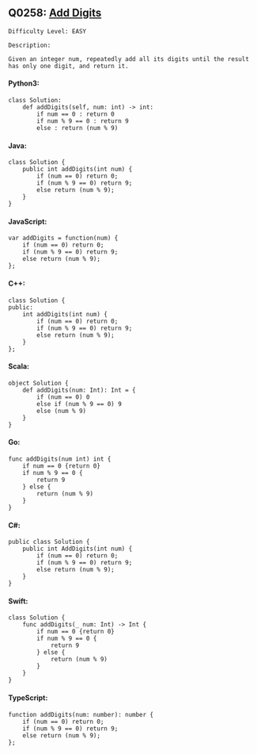 ## Q0258: [Add Digits](https://leetcode.com/problems/add-digits/)

```
Difficulty Level: EASY
```

```
Description:

Given an integer num, repeatedly add all its digits until the result has only one digit, and return it.
```

#### Python3:

```
class Solution:
    def addDigits(self, num: int) -> int:
        if num == 0 : return 0
        if num % 9 == 0 : return 9
        else : return (num % 9)
```

#### Java:

```
class Solution {
    public int addDigits(int num) {
        if (num == 0) return 0;
        if (num % 9 == 0) return 9;
        else return (num % 9);
    }
}
```

#### JavaScript:

```
var addDigits = function(num) {
    if (num == 0) return 0;
    if (num % 9 == 0) return 9;
    else return (num % 9);
};
```

#### C++:

```
class Solution {
public:
    int addDigits(int num) {
        if (num == 0) return 0;
        if (num % 9 == 0) return 9;
        else return (num % 9);
    }
};
```

#### Scala:

```
object Solution {
    def addDigits(num: Int): Int = {
        if (num == 0) 0
        else if (num % 9 == 0) 9
        else (num % 9)
    }
}
```

#### Go:

```
func addDigits(num int) int {
    if num == 0 {return 0}
    if num % 9 == 0 {
        return 9
    } else {
        return (num % 9)
    }
}
```

#### C#:

```
public class Solution {
    public int AddDigits(int num) {
        if (num == 0) return 0;
        if (num % 9 == 0) return 9;
        else return (num % 9);
    }
}
```

#### Swift:

```
class Solution {
    func addDigits(_ num: Int) -> Int {
        if num == 0 {return 0}
        if num % 9 == 0 {
            return 9
        } else {
            return (num % 9)
        }
    }
}
```

#### TypeScript:

```
function addDigits(num: number): number {
    if (num == 0) return 0;
    if (num % 9 == 0) return 9;
    else return (num % 9);
};
```